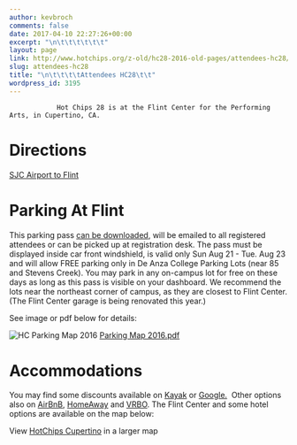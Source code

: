 ```yaml
---
author: kevbroch
comments: false
date: 2017-04-10 22:27:26+00:00
excerpt: "\n\t\t\t\t\t\t"
layout: page
link: http://www.hotchips.org/z-old/hc28-2016-old-pages/attendees-hc28/
slug: attendees-hc28
title: "\n\t\t\t\tAttendees HC28\t\t"
wordpress_id: 3195
---
```



				Hot Chips 28 is at the Flint Center for the Performing Arts, in Cupertino, CA.


# Directions


[SJC Airport to Flint](https://www.google.com/maps/dir/Mineta+San+Jos%C3%A9+International+Airport,+1701+Airport+Boulevard,+San+Jose,+CA+95110/Flint+Center,+21250+Stevens+Creek+Boulevard,+Cupertino,+CA+95014/@37.3295036,-122.059853,12z/data=!3m1!4b1!4m14!4m13!1m5!1m1!1s0x808fcbc3fab3c59b:0xbcfa443f6df67e3e!2m2!1d-121.928937!2d37.363947!1m5!1m1!1s0x808fb4519e8c7de7:0x15ae2b390ce521bf!2m2!1d-122.046625!2d37.321697!3e0)


# Parking At Flint


This parking pass [can be downloaded](http://www.hotchips.org/wp-content/uploads/2014/03/HC-Parking-Pass-2016.pdf), will be emailed to all registered attendees or can be picked up at registration desk. The pass must be displayed inside car front windshield, is valid only Sun Aug 21 - Tue. Aug 23 and will allow FREE parking only in De Anza College Parking Lots (near 85 and Stevens Creek).   You may park in any on-campus lot for free on these days as long as this pass is visible on your dashboard. We recommend the lots near the northeast corner of campus, as they are closest to Flint Center. (The Flint Center garage is being renovated this year.)

See image or pdf below for details:

![HC Parking Map 2016](http://www.hotchips.org/wp-content/uploads/2014/03/HC-Parking-Map-2016.jpg)
 [Parking Map 2016.pdf](http://www.hotchips.org/wp-content/uploads/2014/03/HC-Parking-Map-2016.pdf)



# Accommodations


You may find some discounts available on [Kayak](https://www.kayak.com/hotels/Cupertino,CA-c34953/2015-08-23/2015-08-25/1guests) or [Google.](https://www.google.com/maps/search/hotels/@37.3216966,-122.0466248,15z/data=!4m12!2m11!3m6!1shotels!2sFlint+Center,+21250+Stevens+Creek+Blvd,+Cupertino,+CA+95014!3s0x808fb4519e8c7de7:0x15ae2b390ce521bf!4m2!1d-122.0466248!2d37.3216966!5m3!5m2!1s2015-08-23!2i2)  Other options also on [AirBnB](https://www.airbnb.com/s/Cupertino--CA--United-States?checkin=08%2F23%2F2015&checkout=08%2F25%2F2015&source=bb&ss_id=ymdufc6a), [HomeAway](http://www.homeaway.com/search/world/region:1/keywords:san+jose++ca/arrival:2015-08-23/departure:2015-08-25/minSleeps/1?view=m#page=1&gc=37.18638406437443:37.39096962702814:-122.19592428618165:-121.86805105620118:37.28874637993458:-122.03198767119142:12:9721) and [VRBO](http://www.vrbo.com/vacation-rentals/usa/california/san-francisco-bay-ar/cupertino?sleeps=1-plus&from-date=2015-08-23&to-date=2015-08-25).
The Flint Center and some hotel options are available on the map below:

View [HotChips Cupertino](https://www.google.com/maps/ms?msa=0&msid=215113984249586975906.0004c13509d72f753c786&hl=en&ie=UTF8&t=m&ll=37.321574,-122.00489&spn=0.136513,0.272942&z=12&source=embed) in a larger map		
